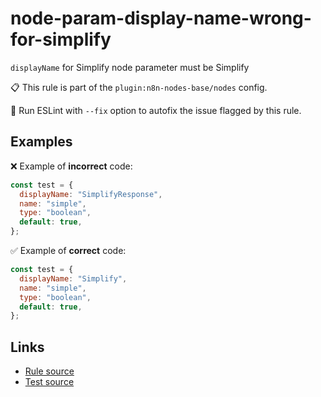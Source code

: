 [//]: # "File generated from a template. Do not edit this file directly."

# node-param-display-name-wrong-for-simplify

`displayName` for Simplify node parameter must be Simplify

📋 This rule is part of the `plugin:n8n-nodes-base/nodes` config.

🔧 Run ESLint with `--fix` option to autofix the issue flagged by this rule.

## Examples

❌ Example of **incorrect** code:

```js
const test = {
  displayName: "SimplifyResponse",
  name: "simple",
  type: "boolean",
  default: true,
};
```

✅ Example of **correct** code:

```js
const test = {
  displayName: "Simplify",
  name: "simple",
  type: "boolean",
  default: true,
};
```

## Links

- [Rule source](../../lib/rules/node-param-display-name-wrong-for-simplify.ts)
- [Test source](../../tests/node-param-display-name-wrong-for-simplify.test.ts)
